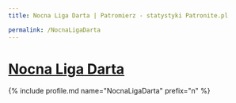 ```yaml
---
title: Nocna Liga Darta | Patromierz - statystyki Patronite.pl

permalink: /NocnaLigaDarta
---
```


# [Nocna Liga Darta](https://patronite.pl/NocnaLigaDarta)

{% include profile.md name="NocnaLigaDarta" prefix="n" %}
